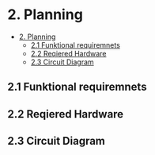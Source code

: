 # 2. Planning
- [2. Planning](#2-planning)
  - [2.1 Funktional requiremnets](#21-funktional-requiremnets)
  - [2.2 Reqiered Hardware](#22-reqiered-hardware)
  - [2.3 Circuit Diagram](#23-circuit-diagram)


## 2.1 Funktional requiremnets

## 2.2 Reqiered Hardware

## 2.3 Circuit Diagram
